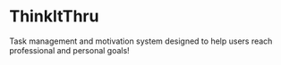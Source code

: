 # ThinkItThru
Task management and motivation system designed to help users reach professional and personal goals!
